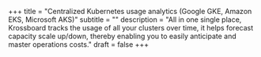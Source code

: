+++
title = "Centralized Kubernetes usage analytics (Google GKE, Amazon EKS, Microsoft AKS)"
subtitle = ""
description = "All in one single place, Krossboard tracks the usage of all your clusters over time, it helps forecast capacity scale up/down, thereby enabling you to easily anticipate and master operations costs."
draft = false
+++
